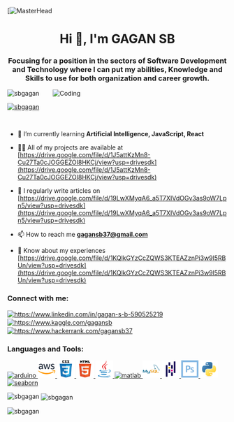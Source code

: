 [![MasterHead](https://www.shutterstock.com/image-illustration/software-web-development-programming-concept-260nw-1658197921.jpg)
<h1 align="center">Hi 👋, I'm GAGAN SB</h1>
<h3 align="center">Focusing for a position in the sectors of Software Development and Technology where I can put my abilities, Knowledge and Skills to use for both organization and career growth.</h3>
<img align="right" alt="Coding" width="400" src="https://camo.githubusercontent.com/c1dcb74cc1c1835b1d716f5051499a2814c683c806b15f04b0eba492863703e9/68747470733a2f2f63646e2e6472696262626c652e636f6d2f75736572732f3733303730332f73637265656e73686f74732f363538313234332f6176656e746f2e676966">
<p align="left"> <img src="https://komarev.com/ghpvc/?username=sbgagan&label=Profile%20views&color=0e75b6&style=flat" alt="sbgagan" /> </p>

<p align="left"> <a href="https://github.com/ryo-ma/github-profile-trophy"><img src="https://github-profile-trophy.vercel.app/?username=sbgagan" alt="sbgagan" /></a> </p>

<p align="left"> <a href="https://twitter.com/" target="blank"><img src="https://img.shields.io/twitter/follow/?logo=twitter&style=for-the-badge" alt="" /></a> </p>

- 🌱 I’m currently learning **Artificial Intelligence, JavaScript, React**

- 👨‍💻 All of my projects are available at [https://drive.google.com/file/d/1J5attKzMn8-Cu27Ta0cJOGGEZOI8HKCj/view?usp=drivesdk](https://drive.google.com/file/d/1J5attKzMn8-Cu27Ta0cJOGGEZOI8HKCj/view?usp=drivesdk)

- 📝 I regularly write articles on [https://drive.google.com/file/d/19LwXMyqA6_a5T7XIVdOGv3as9oW7Lpn5/view?usp=drivesdk](https://drive.google.com/file/d/19LwXMyqA6_a5T7XIVdOGv3as9oW7Lpn5/view?usp=drivesdk)

- 📫 How to reach me **gagansb37@gmail.com**

- 📄 Know about my experiences [https://drive.google.com/file/d/1KQlkGYzCcZQWS3KTEAZznPi3w9l5RBUn/view?usp=drivesdk](https://drive.google.com/file/d/1KQlkGYzCcZQWS3KTEAZznPi3w9l5RBUn/view?usp=drivesdk)

<h3 align="left">Connect with me:</h3>
<p align="left">
<a href="https://linkedin.com/in/https://www.linkedin.com/in/gagan-s-b-590525219" target="blank"><img align="center" src="https://raw.githubusercontent.com/rahuldkjain/github-profile-readme-generator/master/src/images/icons/Social/linked-in-alt.svg" alt="https://www.linkedin.com/in/gagan-s-b-590525219" height="30" width="40" /></a>
<a href="https://kaggle.com/https://www.kaggle.com/gagansb" target="blank"><img align="center" src="https://raw.githubusercontent.com/rahuldkjain/github-profile-readme-generator/master/src/images/icons/Social/kaggle.svg" alt="https://www.kaggle.com/gagansb" height="30" width="40" /></a>
<a href="https://www.hackerrank.com/https://www.hackerrank.com/gagansb37" target="blank"><img align="center" src="https://raw.githubusercontent.com/rahuldkjain/github-profile-readme-generator/master/src/images/icons/Social/hackerrank.svg" alt="https://www.hackerrank.com/gagansb37" height="30" width="40" /></a>
</p>

<h3 align="left">Languages and Tools:</h3>
<p align="left"> <a href="https://www.arduino.cc/" target="_blank" rel="noreferrer"> <img src="https://cdn.worldvectorlogo.com/logos/arduino-1.svg" alt="arduino" width="40" height="40"/> </a> <a href="https://aws.amazon.com" target="_blank" rel="noreferrer"> <img src="https://raw.githubusercontent.com/devicons/devicon/master/icons/amazonwebservices/amazonwebservices-original-wordmark.svg" alt="aws" width="40" height="40"/> </a> <a href="https://www.w3schools.com/css/" target="_blank" rel="noreferrer"> <img src="https://raw.githubusercontent.com/devicons/devicon/master/icons/css3/css3-original-wordmark.svg" alt="css3" width="40" height="40"/> </a> <a href="https://www.w3.org/html/" target="_blank" rel="noreferrer"> <img src="https://raw.githubusercontent.com/devicons/devicon/master/icons/html5/html5-original-wordmark.svg" alt="html5" width="40" height="40"/> </a> <a href="https://www.java.com" target="_blank" rel="noreferrer"> <img src="https://raw.githubusercontent.com/devicons/devicon/master/icons/java/java-original.svg" alt="java" width="40" height="40"/> </a> <a href="https://www.mathworks.com/" target="_blank" rel="noreferrer"> <img src="https://upload.wikimedia.org/wikipedia/commons/2/21/Matlab_Logo.png" alt="matlab" width="40" height="40"/> </a> <a href="https://www.mysql.com/" target="_blank" rel="noreferrer"> <img src="https://raw.githubusercontent.com/devicons/devicon/master/icons/mysql/mysql-original-wordmark.svg" alt="mysql" width="40" height="40"/> </a> <a href="https://pandas.pydata.org/" target="_blank" rel="noreferrer"> <img src="https://raw.githubusercontent.com/devicons/devicon/2ae2a900d2f041da66e950e4d48052658d850630/icons/pandas/pandas-original.svg" alt="pandas" width="40" height="40"/> </a> <a href="https://www.photoshop.com/en" target="_blank" rel="noreferrer"> <img src="https://raw.githubusercontent.com/devicons/devicon/master/icons/photoshop/photoshop-line.svg" alt="photoshop" width="40" height="40"/> </a> <a href="https://www.python.org" target="_blank" rel="noreferrer"> <img src="https://raw.githubusercontent.com/devicons/devicon/master/icons/python/python-original.svg" alt="python" width="40" height="40"/> </a> <a href="https://seaborn.pydata.org/" target="_blank" rel="noreferrer"> <img src="https://seaborn.pydata.org/_images/logo-mark-lightbg.svg" alt="seaborn" width="40" height="40"/> </a> </p>

<p><img align="left" src="https://github-readme-stats.vercel.app/api/top-langs?username=sbgagan&show_icons=true&locale=en&layout=compact" alt="sbgagan" /></p>

<p>&nbsp;<img align="center" src="https://github-readme-stats.vercel.app/api?username=sbgagan&show_icons=true&locale=en" alt="sbgagan" /></p>

<p><img align="center" src="https://github-readme-streak-stats.herokuapp.com/?user=sbgagan&" alt="sbgagan" /></p>
